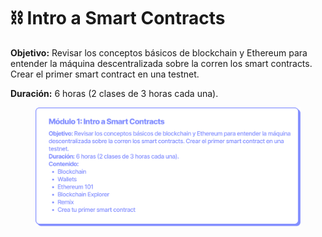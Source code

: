 # ⛓️ Intro a Smart Contracts

**Objetivo:** Revisar los conceptos básicos de blockchain y Ethereum para entender la máquina descentralizada sobre la corren los smart contracts. Crear el primer smart contract en una testnet.

**Duración:** 6 horas (2 clases de 3 horas cada una).

<figure><img src="../.gitbook/assets/EDP_mod1.png" alt=""><figcaption></figcaption></figure>
